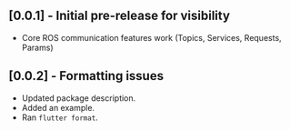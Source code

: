 ## [0.0.1] - Initial pre-release for visibility

* Core ROS communication features work (Topics, Services, Requests, Params)

## [0.0.2] - Formatting issues

* Updated package description.
* Added an example.
* Ran `flutter format`.
